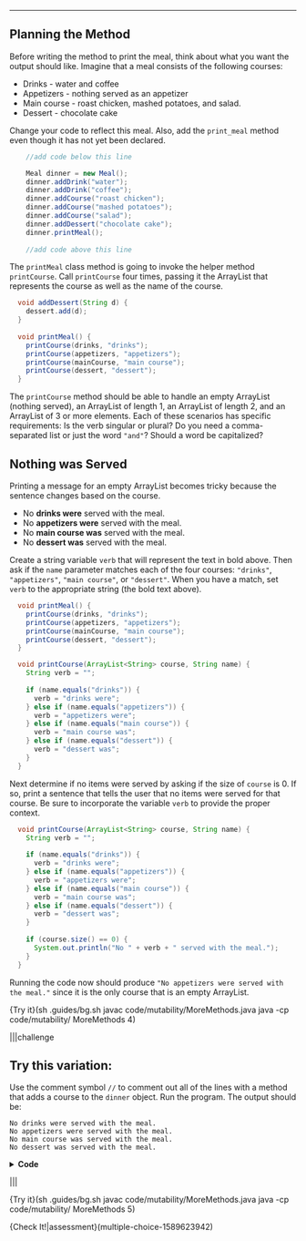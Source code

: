 ----------

## Planning the Method

Before writing the method to print the meal, think about what you want the output should like. Imagine that a meal consists of the following courses:

* Drinks - water and coffee
* Appetizers - nothing served as an appetizer
* Main course - roast chicken, mashed potatoes, and salad.
* Dessert - chocolate cake

Change your code to reflect this meal. Also, add the `print_meal` method even though it has not yet been declared.

```java
    //add code below this line

    Meal dinner = new Meal();
    dinner.addDrink("water");
    dinner.addDrink("coffee");
    dinner.addCourse("roast chicken");
    dinner.addCourse("mashed potatoes");
    dinner.addCourse("salad");
    dinner.addDessert("chocolate cake");
    dinner.printMeal();
    
    //add code above this line
```

The `printMeal` class method is going to invoke the helper method `printCourse`. Call `printCourse` four times, passing it the ArrayList that represents the course as well as the name of the course.

```java
  void addDessert(String d) {
    dessert.add(d);
  }
  
  void printMeal() {
    printCourse(drinks, "drinks");
    printCourse(appetizers, "appetizers");
    printCourse(mainCourse, "main course");
    printCourse(dessert, "dessert");
  }
```

The `printCourse` method should be able to handle an empty ArrayList (nothing served), an ArrayList of length 1, an ArrayList of length 2, and an ArrayList of 3 or more elements. Each of these scenarios has specific requirements: Is the verb singular or plural? Do you need a comma-separated list or just the word `"and"`? Should a word be capitalized?

## Nothing was Served


Printing a message for an empty ArrayList becomes tricky because the sentence changes based on the course.

* No **drinks were** served with the meal.
* No **appetizers were** served with the meal.
* No **main course was** served with the meal.
* No **dessert was** served with the meal.

Create a string variable `verb` that will represent the text in bold above. Then ask if the `name` parameter matches each of the four courses: `"drinks"`, `"appetizers"`, `"main course"`, or `"dessert"`. When you have a match, set `verb` to the appropriate string (the bold text above).

```java
  void printMeal() {
    printCourse(drinks, "drinks");
    printCourse(appetizers, "appetizers");
    printCourse(mainCourse, "main course");
    printCourse(dessert, "dessert");
  }

  void printCourse(ArrayList<String> course, String name) {
    String verb = "";
    
    if (name.equals("drinks")) {
      verb = "drinks were";
    } else if (name.equals("appetizers")) {
      verb = "appetizers were";
    } else if (name.equals("main course")) {
      verb = "main course was";
    } else if (name.equals("dessert")) {
      verb = "dessert was";
    }
  }
```

Next determine if no items were served by asking if the size of `course` is 0. If so, print a sentence that tells the user that no items were served for that course. Be sure to incorporate the variable `verb` to provide the proper context.

```java
  void printCourse(ArrayList<String> course, String name) {
    String verb = "";
    
    if (name.equals("drinks")) {
      verb = "drinks were";
    } else if (name.equals("appetizers")) {
      verb = "appetizers were";
    } else if (name.equals("main course")) {
      verb = "main course was";
    } else if (name.equals("dessert")) {
      verb = "dessert was";
    }
    
    if (course.size() == 0) {
      System.out.println("No " + verb + " served with the meal.");
    }
  }
```

Running the code now should produce `"No appetizers were served with the meal."` since it is the only course that is an empty ArrayList.

{Try it}(sh .guides/bg.sh javac code/mutability/MoreMethods.java java -cp code/mutability/ MoreMethods 4)

|||challenge
## Try this variation:
Use the comment symbol `//` to comment out all of the lines with a method that adds a course to the `dinner` object. Run the program. The output should be:

```
No drinks were served with the meal.
No appetizers were served with the meal.
No main course was served with the meal.
No dessert was served with the meal.
```

<details>
  <summary><strong>Code</strong></summary>
  
  ```java
    //add code below this line

    Meal dinner = new Meal();
    // dinner.addDrink("water");
    // dinner.addDrink("coffee");
    // dinner.addCourse("roast chicken");
    // dinner.addCourse("mashed potatoes");
    // dinner.addCourse("salad");
    // dinner.addDessert("chocolate cake");
    dinner.printMeal();
    
    //add code above this line
  ```
  
</details>

|||

{Try it}(sh .guides/bg.sh javac code/mutability/MoreMethods.java java -cp code/mutability/ MoreMethods 5)

{Check It!|assessment}(multiple-choice-1589623942)

